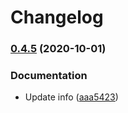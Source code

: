 # Changelog

### [0.4.5](https://www.github.com/zachowj/hass-node-red/compare/v0.4.4...v0.4.5) (2020-10-01)


### Documentation

* Update info ([aaa5423](https://www.github.com/zachowj/hass-node-red/commit/aaa54231ea482a8413128add61d79f312934aa1a))
